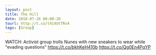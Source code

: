 ```yaml
---
layout: post
title: The Hill
date: 2018-07-26 00:00:20
tourl: http://t.co/t414UtTRv4
tags: [Group]
---
```

WATCH: Activist group trolls Nunes with new sneakers to wear while "evading questions" https://t.co/bkhKeH410b https://t.co/Qg0En4PqYP